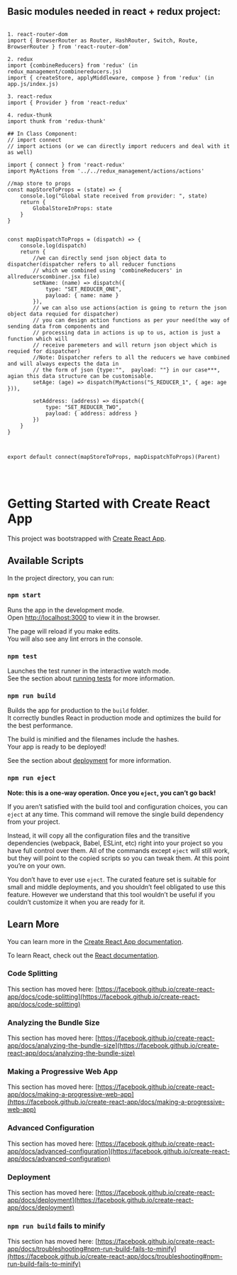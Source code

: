 ## Basic modules needed in react + redux project:

```

1. react-router-dom
import { BrowserRouter as Router, HashRouter, Switch, Route, BrowserRouter } from 'react-router-dom'

2. redux
import {combineReducers} from 'redux' (in redux_management/combinereducers.js)
import { createStore, applyMiddleware, compose } from 'redux' (in app.js/index.js)

3. react-redux
import { Provider } from 'react-redux'

4. redux-thunk
import thunk from 'redux-thunk'

## In Class Component:
// import connect
// import actions (or we can directly import reducers and deal with it as well)

import { connect } from 'react-redux'
import MyActions from '../../redux_management/actions/actions'

//map store to props
const mapStoreToProps = (state) => {
    console.log("Global state received from provider: ", state)
    return {
        GlobalStoreInProps: state
    }
}


const mapDispatchToProps = (dispatch) => {
    console.log(dispatch)
    return {
        //we can directly send json object data to dispatcher(dispatcher refers to all reducer functions
        // which we combined using 'combineReducers' in allreducerscombiner.jsx file)
        setName: (name) => dispatch({
            type: "SET_REDUCER_ONE",
            payload: { name: name }
        }),
        // we can also use actions(action is going to return the json object data requied for dispatcher)
        // you can design action functions as per your need(the way of sending data from components and
        // processing data in actions is up to us, action is just a function which will
        // receive paremeters and will return json object which is requied for dispatcher)
        //Note: Dispatcher refers to all the reducers we have combined and will always expects the data in 
        // the form of json {type:"",  payload: ""} in our case***, agian this data structure can be customisable.
        setAge: (age) => dispatch(MyActions("S_REDUCER_1", { age: age })),

        setAddress: (address) => dispatch({
            type: "SET_REDUCER_TWO",
            payload: { address: address }
        })
    }
}



export default connect(mapStoreToProps, mapDispatchToProps)(Parent)




```



# Getting Started with Create React App

This project was bootstrapped with [Create React App](https://github.com/facebook/create-react-app).

## Available Scripts

In the project directory, you can run:

### `npm start`

Runs the app in the development mode.\
Open [http://localhost:3000](http://localhost:3000) to view it in the browser.

The page will reload if you make edits.\
You will also see any lint errors in the console.

### `npm test`

Launches the test runner in the interactive watch mode.\
See the section about [running tests](https://facebook.github.io/create-react-app/docs/running-tests) for more information.

### `npm run build`

Builds the app for production to the `build` folder.\
It correctly bundles React in production mode and optimizes the build for the best performance.

The build is minified and the filenames include the hashes.\
Your app is ready to be deployed!

See the section about [deployment](https://facebook.github.io/create-react-app/docs/deployment) for more information.

### `npm run eject`

**Note: this is a one-way operation. Once you `eject`, you can’t go back!**

If you aren’t satisfied with the build tool and configuration choices, you can `eject` at any time. This command will remove the single build dependency from your project.

Instead, it will copy all the configuration files and the transitive dependencies (webpack, Babel, ESLint, etc) right into your project so you have full control over them. All of the commands except `eject` will still work, but they will point to the copied scripts so you can tweak them. At this point you’re on your own.

You don’t have to ever use `eject`. The curated feature set is suitable for small and middle deployments, and you shouldn’t feel obligated to use this feature. However we understand that this tool wouldn’t be useful if you couldn’t customize it when you are ready for it.

## Learn More

You can learn more in the [Create React App documentation](https://facebook.github.io/create-react-app/docs/getting-started).

To learn React, check out the [React documentation](https://reactjs.org/).

### Code Splitting

This section has moved here: [https://facebook.github.io/create-react-app/docs/code-splitting](https://facebook.github.io/create-react-app/docs/code-splitting)

### Analyzing the Bundle Size

This section has moved here: [https://facebook.github.io/create-react-app/docs/analyzing-the-bundle-size](https://facebook.github.io/create-react-app/docs/analyzing-the-bundle-size)

### Making a Progressive Web App

This section has moved here: [https://facebook.github.io/create-react-app/docs/making-a-progressive-web-app](https://facebook.github.io/create-react-app/docs/making-a-progressive-web-app)

### Advanced Configuration

This section has moved here: [https://facebook.github.io/create-react-app/docs/advanced-configuration](https://facebook.github.io/create-react-app/docs/advanced-configuration)

### Deployment

This section has moved here: [https://facebook.github.io/create-react-app/docs/deployment](https://facebook.github.io/create-react-app/docs/deployment)

### `npm run build` fails to minify

This section has moved here: [https://facebook.github.io/create-react-app/docs/troubleshooting#npm-run-build-fails-to-minify](https://facebook.github.io/create-react-app/docs/troubleshooting#npm-run-build-fails-to-minify)
